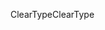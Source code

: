 <span data-ttu-id="b4e5e-101">ClearType</span><span class="sxs-lookup"><span data-stu-id="b4e5e-101">ClearType</span></span>